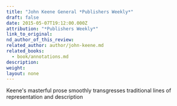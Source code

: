 ```yaml
---
title: "John Keene General *Publishers Weekly*"
draft: false
date: 2015-05-07T19:12:00.000Z
attribution: "*Publishers Weekly*"
link_to_original:
nd_author_of_this_review:
related_author: author/john-keene.md
related_books:
  - book/annotations.md
description:
weight:
layout: none
---
```

Keene's masterful prose smoothly transgresses traditional lines of representation and description

